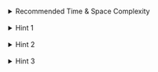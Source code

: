 <br>
<details class="hint-accordion">  
    <summary>Recommended Time & Space Complexity</summary>
    <p>
    You should aim for a solution with <code>O(m * n)</code> time and <code>O(m * n)</code> space, where <code>m</code> is the number of rows and <code>n</code> is the number of columns in the grid.
    </p>
</details>

<br>
<details class="hint-accordion">  
    <summary>Hint 1</summary>
    <p>
    An island is a group of <code>1</code>'s in which every <code>1</code> is reachable from any other <code>1</code> in that group. Can you think of an algorithm that can find the number of groups by visiting a group only once? Maybe there is a recursive way of doing it.
    </p>
</details>

<br>
<details class="hint-accordion">  
    <summary>Hint 2</summary>
    <p>
    We can use the Depth First Search (DFS) algorithm to traverse each group by starting at a cell with <code>1</code> and recursively visiting all the cells that are reachable from that cell and are also <code>1</code>. Can you think about how to find the area of that island? How would you implement this?
    </p>
</details>

<br>
<details class="hint-accordion">  
    <summary>Hint 3</summary>
    <p>
    We traverse the grid, and when we encounter a <code>1</code>, we initialize a variable <code>area</code>. We then start a DFS from that cell to visit all connected <code>1</code>'s recursively, marking them as <code>0</code> to indicate they are visited. At each recursion step, we increment <code>area</code>. After completing the DFS, we update <code>maxArea</code>, which tracks the maximum area of an island in the grid, if <code>maxArea < area</code>. Finally, after traversing the grid, we return <code>maxArea</code>.
    </p>
</details>